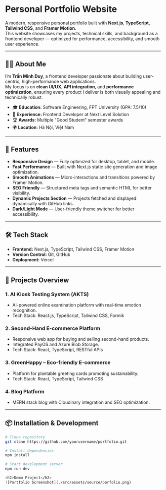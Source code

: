 # Personal Portfolio Website

A modern, responsive personal portfolio built with **Next.js**, **TypeScript**, **Tailwind CSS**, and **Framer Motion**.  
This website showcases my projects, technical skills, and background as a frontend developer — optimized for performance, accessibility, and smooth user experience.

---

## 👨‍💻 About Me

I’m **Trần Minh Duy**, a frontend developer passionate about building user-centric, high-performance web applications.  
My focus is on **clean UI/UX**, **API integration**, and **performance optimization**, ensuring every product I deliver is both visually appealing and technically robust.

- 🎓 **Education:** Software Engineering, FPT University (GPA: 7.5/10)
- 💼 **Experience:** Frontend Developer at Next Level Solution
- 🏆 **Awards:** Multiple "Good Student" semester awards
- 🌍 **Location:** Hà Nội, Việt Nam

---

## 🚀 Features

- **Responsive Design** — Fully optimized for desktop, tablet, and mobile.
- **Fast Performance** — Built with Next.js static site generation and image optimization.
- **Smooth Animations** — Micro-interactions and transitions powered by Framer Motion.
- **SEO Friendly** — Structured meta tags and semantic HTML for better visibility.
- **Dynamic Projects Section** — Projects fetched and displayed dynamically with GitHub links.
- **Dark/Light Mode** — User-friendly theme switcher for better accessibility.

---

## 🛠 Tech Stack

- **Frontend:** Next.js, TypeScript, Tailwind CSS, Framer Motion
- **Version Control:** Git, GitHub
- **Deployment:** Vercel

---

## 📂 Projects Overview

### 1. **AI Kiosk Testing System (AKTS)**

- AI-powered online examination platform with real-time emotion recognition.
- Tech Stack: React.js, TypeScript, Tailwind CSS, Formik

### 2. **Second-Hand E-commerce Platform**

- Responsive web app for buying and selling second-hand products.
- Integrated PayOS and Azure Blob Storage.
- Tech Stack: React, TypeScript, RESTful APIs

### 3. **GreenHappy – Eco-friendly E-commerce**

- Platform for plantable greeting cards promoting sustainability.
- Tech Stack: React, TypeScript, Tailwind CSS

### 4. **Blog Platform**

- MERN stack blog with Cloudinary integration and SEO optimization.

---

## 📦 Installation & Development

```bash
# Clone repository
git clone https://github.com/yourusername/portfolio.git

# Install dependencies
npm install

# Start development server
npm run dev

<h2>Demo Project</h2>
![Portfolio Screenshot](./src/assets/source/porfolio.png)
```
